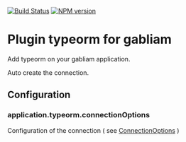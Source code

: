 [![Build Status][build-image]][build-url]
[![NPM version][npm-image]][npm-url]
# Plugin typeorm for gabliam

Add typeorm on your gabliam application.

Auto create the connection.


## Configuration

### application.typeorm.connectionOptions
 Configuration of the connection ( see [ConnectionOptions](https://github.com/typeorm/typeorm/blob/master/src/connection/ConnectionOptions.ts) )



[build-image]: https://img.shields.io/travis/gabliam/gabliam/master.svg?style=flat-square
[build-url]: https://travis-ci.org/gabliam/gabliam
[npm-image]: https://img.shields.io/npm/v/@gabliam/typeorm.svg?style=flat-square
[npm-url]: https://www.npmjs.com/package/@gabliam/typeorm
